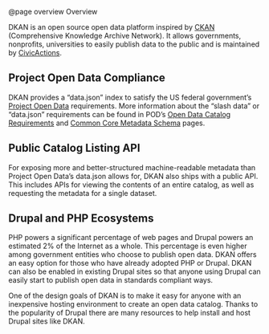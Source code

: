 @page overview Overview

DKAN is an open source open data platform inspired by [CKAN](https://ckan.org/) (Comprehensive Knowledge Archive Network). It allows governments, nonprofits, universities to easily publish data to the public and is maintained by [CivicActions](https://civicactions.com).

## Project Open Data Compliance

DKAN provides a “data.json” index to satisfy the US federal government’s [Project Open Data](https://project-open-data.github.io/) requirements. More information about the “slash data” or “data.json” requirements can be found in POD’s [Open Data Catalog Requirements](https://project-open-data.github.io/catalog) and [Common Core Metadata Schema](https://project-open-data.github.io/schema) pages.

## Public Catalog Listing API

For exposing more and better-structured machine-readable metadata than Project Open Data’s data.json allows for, DKAN also ships with a public API. This includes APIs for viewing the contents of an entire catalog, as well as requesting the metadata for a single dataset.

## Drupal and PHP Ecosystems

PHP powers a significant percentage of web pages and Drupal powers an estimated 2% of the Internet as a whole. This percentage is even higher among government entities who choose to publish open data. DKAN offers an easy option for those who have already adopted PHP or Drupal. DKAN can also be enabled in existing Drupal sites so that anyone using Drupal can easily start to publish open data in standards compliant ways.

One of the design goals of DKAN is to make it easy for anyone with an inexpensive hosting environment to create an open data catalog. Thanks to the popularity of Drupal there are many resources to help install and host Drupal sites like DKAN.
